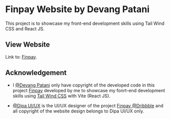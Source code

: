 # Finpay Website by Devang Patani

This project is to showcase my front-end development skills using Tail Wind CSS and React JS.


## View Website

Link to: [Finpay](https://finpay-devang-patani-dipa-uiux.netlify.app/).

## Acknowledgement 
- I [@Devang Patani](https://www.behance.net/devangmrugeshpatani) only have copyright of the developed code in this project [Finpay](https://finpay-devang-patani-dipa-uiux.netlify.app/) developed by me to showcase my fonrt-end development skills using [Tail Wind CSS](https://tailwindcss.com/docs/installation/using-vite) with Vite (React JS).

- [@Dipa UI/UX](https://dribbble.com/dipauix) is the UI/UX designer of the project [Finpay @Dribbble](https://dribbble.com/shots/24820686-Finpay-Fintech-Landing-Page) and all copyright of the website design belongs to Dipa UI/UX only.